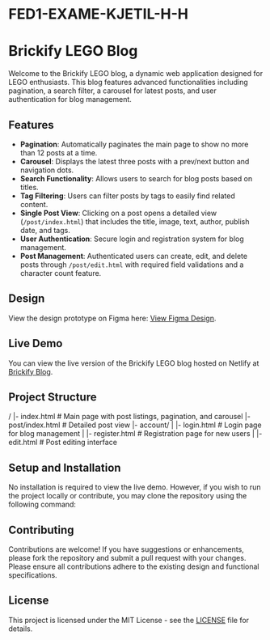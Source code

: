 # FED1-EXAME-KJETIL-H-H

# Brickify LEGO Blog

Welcome to the Brickify LEGO blog, a dynamic web application designed for LEGO enthusiasts. This blog features advanced functionalities including pagination, a search filter, a carousel for latest posts, and user authentication for blog management.

## Features

- **Pagination**: Automatically paginates the main page to show no more than 12 posts at a time.
- **Carousel**: Displays the latest three posts with a prev/next button and navigation dots.
- **Search Functionality**: Allows users to search for blog posts based on titles.
- **Tag Filtering**: Users can filter posts by tags to easily find related content.
- **Single Post View**: Clicking on a post opens a detailed view (`/post/index.html`) that includes the title, image, text, author, publish date, and tags.
- **User Authentication**: Secure login and registration system for blog management.
- **Post Management**: Authenticated users can create, edit, and delete posts through `/post/edit.html` with required field validations and a character count feature.

## Design

View the design prototype on Figma here: [View Figma Design](https://www.figma.com/design/hYvyeaPiUNAysrPvs4vJPT/Brickify?node-id=2-10&t=ZzkqrfGnbHZuUROY-1).


## Live Demo

You can view the live version of the Brickify LEGO blog hosted on Netlify at [Brickify Blog](https://khh-bloggie.netlify.app/).

## Project Structure

/
|- index.html # Main page with post listings, pagination, and carousel
|- post/index.html # Detailed post view
|- account/
| |- login.html # Login page for blog management
| |- register.html # Registration page for new users
| |- edit.html # Post editing interface


## Setup and Installation

No installation is required to view the live demo. However, if you wish to run the project locally or contribute, you may clone the repository using the following command:

## Contributing
Contributions are welcome! If you have suggestions or enhancements, please fork the repository and submit a pull request with your changes. Please ensure all contributions adhere to the existing design and functional specifications.

## License

This project is licensed under the MIT License - see the [LICENSE](LICENSE) file for details.

